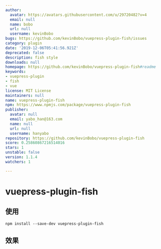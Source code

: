 ```yaml
---
author:
  avatar: https://avatars.githubusercontent.com/u/29720482?v=4
  email: null
  name: bobo
  url: null
  username: kevinBobo
bugs: https://github.com/kevinBobo/vuepress-plugin-fish/issues
category: plugin
date: '2019-12-06T05:41:56.921Z'
deprecated: false
description: fish style
downloads: null
homepage: https://github.com/kevinBobo/vuepress-plugin-fish#readme
keywords:
- vuepress-plugin
- fish
- vue
license: MIT License
maintainers: null
name: vuepress-plugin-fish
npm: https://www.npmjs.com/package/vuepress-plugin-fish
publisher:
  avatar: null
  email: yabo_han@163.com
  name: null
  url: null
  username: hanyabo
repository: https://github.com/kevinBobo/vuepress-plugin-fish
score: 0.25860867216514016
stars: 1
unstable: false
version: 1.1.4
watchers: 1

---
```


# vuepress-plugin-fish

## 使用
```
npm install --save-dev vuepress-plugin-fish
```

## 效果
